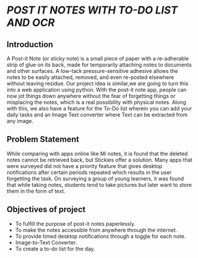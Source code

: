 # <strong><em>POST IT NOTES WITH TO-DO LIST AND OCR </em></strong>
## <strong>Introduction</strong><br>
<p>A Post-it Note (or sticky note) is a small piece of paper with a re-adherable strip of glue on its back, made for temporarily attaching notes to documents and other surfaces. A low-tack pressure-sensitive adhesive allows the notes to be easily attached, removed, and even re-posted elsewhere without leaving residue. Our project idea is similar,we are going to turn this into a web application using python. With the post-it note app, people can now jot things down anywhere without the fear of forgetting things or misplacing the notes, which is a real possibility with physical notes. Along with this, we also have a feature for the To-Do list wherein you can add your daily tasks and an Image Text converter where Text can be extracted from any image.<br></p>

## <strong>Problem Statement</strong><br>
While comparing with apps online like Mi notes, it is found that the deleted notes cannot be retrieved back, but Stickies offer a solution. Many apps that were surveyed did not have a priority feature that gives desktop notifications after certain periods repeated which results in the user forgetting the task. On surveying a group of young learners, it was found that while taking notes, students tend to take pictures but later want to store them in the form of text. 

## <strong>Objectives of project</strong><br>
<ul>
<li>To fulfill the purpose of post-it notes paperlessly.</li>
<li>To make the notes accessible from anywhere through the internet.</li>
<li>To provide timed desktop notifications through a toggle for each note.</li>
<li>Image-to-Text Converter.</li>
<li>To create a to-do list for the day.</li>
</ul> 
